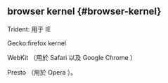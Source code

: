 ## browser kernel {#browser-kernel}

Trident: 用于 IE

Gecko:firefox kernel

WebKit （用於 Safari 以及 Google Chrome ）

Presto （用於 Opera ）。